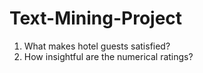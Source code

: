 # Text-Mining-Project
1. What makes hotel guests satisfied?
2. How insightful are the numerical ratings?
